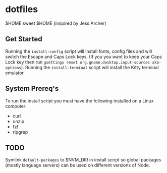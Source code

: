 # dotfiles
$HOME sweet $HOME (inspired by Jess Archer)

## Get Started
Running the `install-config` script will install fonts, config files and will switch the Escape and Caps Lock keys.
(If you you want to keep your Caps Lock key then run `gsettings reset org.gnome.desktop.input-sources xkb-options`).
Running the `install-terminal` script will install the Kitty terminal emulator.

## System Prereq's
To run the install script you must have the following installed on a Linux computer:
- curl
- unzip
- fzf
- ripgrep

## TODO
Symlink `default-packages` to $NVM_DIR in install script so global packages (mostly language servers) can be used on different versions of Node.

